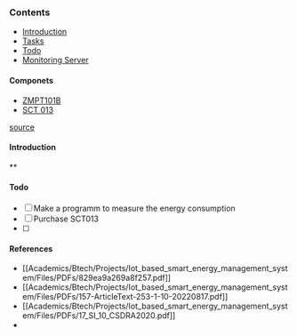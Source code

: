 ### Contents
- [Introduction]()
- [Tasks]()
- [Todo]()
- [Monitoring Server](Academics/Btech/Projects/Iot_based_smart_energy_management_system/Energy%20Monitoring/Monitoring%20Server.md)


#### Componets

- [ZMPT101B](Academics/Btech/Projects/Iot_based_smart_energy_management_system/Sensors/ZMPT101B.md)
- [SCT 013](Academics/Btech/Projects/Iot_based_smart_energy_management_system/Sensors/SCT%20013.md)




[source](https://youtu.be/FVGvR9qlEc8?si=gxnrYLnuNUXbOzdP)

#### Introduction
**

#### Todo
- [ ] Make a programm to measure the energy consumption
- [ ] Purchase SCT013 
- [ ] 

#### References

- [[Academics/Btech/Projects/Iot_based_smart_energy_management_system/Files/PDFs/829ea9a269a8f257.pdf]]
- [[Academics/Btech/Projects/Iot_based_smart_energy_management_system/Files/PDFs/157-ArticleText-253-1-10-20220817.pdf]]
- [[Academics/Btech/Projects/Iot_based_smart_energy_management_system/Files/PDFs/17_SI_10_CSDRA2020.pdf]]
- 



